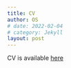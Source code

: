 ```yaml
---
title: CV
author: OS
# date: 2022-02-04
# category: Jekyll
layout: post
---
```


CV is available [here](https://osm3dan.github.io/jp_site/assets/cv.pdf)